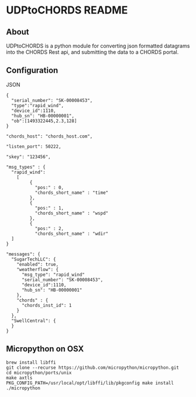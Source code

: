 # UDPtoCHORDS README

## About
UDPtoCHORDS is a python module for converting json formatted datagrams into the CHORDS Rest api, 
and submitting the data to a CHORDS portal.

## Configuration
JSON

```
{
  "serial_number": "SK-00008453",
  "type":"rapid_wind",
  "device_id":1110,
  "hub_sn": "HB-00000001",
  "ob":[1493322445,2.3,128]
}
```


```
"chords_host": "chords_host.com",

"listen_port": 50222,

"skey": "123456",

"msg_types" : {
  "rapid_wind":
    [
         {
           "pos:" : 0,
           "chords_short_name" : "time"
         },
         {
           "pos:" : 1,
           "chords_short_name" : "wspd"
         },
         {
           "pos:" : 2,
           "chords_short_name" : "wdir"
  ]
}

"messages": {
  "SugarTechLLC": { 
    "enabled": true,
    "weatherflow": {
      "msg_type": "rapid_wind"
      "serial_number": "SK-00008453",
      "device_id":1110,
      "hub_sn": "HB-00000001"
    },
    "chords" : {
      "chords_inst_id": 1
    }
  },
  "SwellCentral": {
  }
}
```

## Micropython on OSX
```
brew install libffi
git clone --recurse https://github.com/micropython/micropython.git
cd micropython/ports/unix
make axtls
PKG_CONFIG_PATH=/usr/local/opt/libffi/lib/pkgconfig make install
./micropython
```
